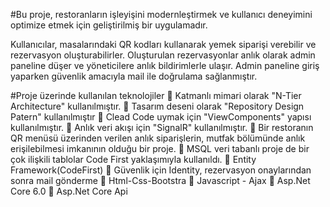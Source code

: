 #Bu proje, restoranların işleyişini modernleştirmek ve kullanıcı deneyimini optimize etmek için geliştirilmiş bir uygulamadır.

Kullanıcılar, masalarındaki QR kodları kullanarak yemek siparişi verebilir ve rezervasyon oluşturabilirler. Oluşturulan rezervasyonlar anlık olarak admin paneline düşer ve yöneticilere anlık bildirimlerle ulaşır. Admin paneline giriş yaparken güvenlik amacıyla mail ile doğrulama sağlanmıştır.

#Proje üzerinde kullanılan teknolojiler
📌 Katmanlı mimari olarak "N-Tier Architecture" kullanılmıştır.
📌 Tasarım deseni olarak "Repository Design Patern" kullanılmıştır
📌 Clead Code uymak için "ViewComponents" yapısı kullanılmıştır.
📌 Anlık veri akışı için "SignalR" kullanılmıştır.
📌 Bir restoranın QR menüsü üzerinden verilen anlık siparişlerin, mutfak bölümünde anlık erişilebilmesi imkanının olduğu bir proje.
📌 MSQL veri tabanlı proje de bir çok ilişkili tablolar Code First yaklaşımıyla kullanıldı. 
📌 Entity Framework(CodeFirst)
📌 Güvenlik için Identity, rezervasyon onaylarından sonra mail gönderme
📌 Html-Css-Bootstra 
📌 Javascript - Ajax
📌 Asp.Net Core 6.0
📌 Asp.Net Core Api 
 
 
